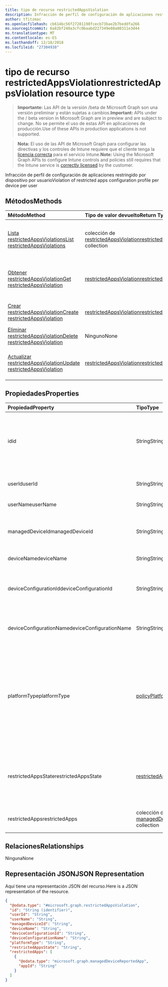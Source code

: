 ```yaml
---
title: tipo de recurso restrictedAppsViolation
description: Infracción de perfil de configuración de aplicaciones restringido por dispositivo por usuario
author: tfitzmac
ms.openlocfilehash: cb614bc56f27281198fcecb73bae2b7beddfa266
ms.sourcegitcommit: 6a82bf240a3cfc0baabd227349e08a08311e3d44
ms.translationtype: MT
ms.contentlocale: es-ES
ms.lasthandoff: 12/18/2018
ms.locfileid: "27304938"
---
```

# <a name="restrictedappsviolation-resource-type"></a><span data-ttu-id="26f91-103">tipo de recurso restrictedAppsViolation</span><span class="sxs-lookup"><span data-stu-id="26f91-103">restrictedAppsViolation resource type</span></span>

> <span data-ttu-id="26f91-104">**Importante:** Las API de la versión /beta de Microsoft Graph son una versión preliminar y están sujetas a cambios.</span><span class="sxs-lookup"><span data-stu-id="26f91-104">**Important:** APIs under the / beta version in Microsoft Graph are in preview and are subject to change.</span></span> <span data-ttu-id="26f91-105">No se permite el uso de estas API en aplicaciones de producción.</span><span class="sxs-lookup"><span data-stu-id="26f91-105">Use of these APIs in production applications is not supported.</span></span>

> <span data-ttu-id="26f91-106">**Nota:** El uso de las API de Microsoft Graph para configurar las directivas y los controles de Intune requiere que el cliente tenga la [licencia correcta](https://go.microsoft.com/fwlink/?linkid=839381) para el servicio Intune.</span><span class="sxs-lookup"><span data-stu-id="26f91-106">**Note:** Using the Microsoft Graph APIs to configure Intune controls and policies still requires that the Intune service is [correctly licensed](https://go.microsoft.com/fwlink/?linkid=839381) by the customer.</span></span>

<span data-ttu-id="26f91-107">Infracción de perfil de configuración de aplicaciones restringido por dispositivo por usuario</span><span class="sxs-lookup"><span data-stu-id="26f91-107">Violation of restricted apps configuration profile per device per user</span></span>
## <a name="methods"></a><span data-ttu-id="26f91-108">Métodos</span><span class="sxs-lookup"><span data-stu-id="26f91-108">Methods</span></span>
|<span data-ttu-id="26f91-109">Método</span><span class="sxs-lookup"><span data-stu-id="26f91-109">Method</span></span>|<span data-ttu-id="26f91-110">Tipo de valor devuelto</span><span class="sxs-lookup"><span data-stu-id="26f91-110">Return Type</span></span>|<span data-ttu-id="26f91-111">Descripción</span><span class="sxs-lookup"><span data-stu-id="26f91-111">Description</span></span>|
|:---|:---|:---|
|[<span data-ttu-id="26f91-112">Lista restrictedAppsViolations</span><span class="sxs-lookup"><span data-stu-id="26f91-112">List restrictedAppsViolations</span></span>](../api/intune-deviceconfig-restrictedappsviolation-list.md)|<span data-ttu-id="26f91-113">colección de [restrictedAppsViolation](../resources/intune-deviceconfig-restrictedappsviolation.md)</span><span class="sxs-lookup"><span data-stu-id="26f91-113">[restrictedAppsViolation](../resources/intune-deviceconfig-restrictedappsviolation.md) collection</span></span>|<span data-ttu-id="26f91-114">Propiedades de la lista y relaciones de los objetos [restrictedAppsViolation](../resources/intune-deviceconfig-restrictedappsviolation.md) .</span><span class="sxs-lookup"><span data-stu-id="26f91-114">List properties and relationships of the [restrictedAppsViolation](../resources/intune-deviceconfig-restrictedappsviolation.md) objects.</span></span>|
|[<span data-ttu-id="26f91-115">Obtener restrictedAppsViolation</span><span class="sxs-lookup"><span data-stu-id="26f91-115">Get restrictedAppsViolation</span></span>](../api/intune-deviceconfig-restrictedappsviolation-get.md)|[<span data-ttu-id="26f91-116">restrictedAppsViolation</span><span class="sxs-lookup"><span data-stu-id="26f91-116">restrictedAppsViolation</span></span>](../resources/intune-deviceconfig-restrictedappsviolation.md)|<span data-ttu-id="26f91-117">Leer las propiedades y las relaciones del objeto [restrictedAppsViolation](../resources/intune-deviceconfig-restrictedappsviolation.md) .</span><span class="sxs-lookup"><span data-stu-id="26f91-117">Read properties and relationships of the [restrictedAppsViolation](../resources/intune-deviceconfig-restrictedappsviolation.md) object.</span></span>|
|[<span data-ttu-id="26f91-118">Crear restrictedAppsViolation</span><span class="sxs-lookup"><span data-stu-id="26f91-118">Create restrictedAppsViolation</span></span>](../api/intune-deviceconfig-restrictedappsviolation-create.md)|[<span data-ttu-id="26f91-119">restrictedAppsViolation</span><span class="sxs-lookup"><span data-stu-id="26f91-119">restrictedAppsViolation</span></span>](../resources/intune-deviceconfig-restrictedappsviolation.md)|<span data-ttu-id="26f91-120">Crear un nuevo objeto [restrictedAppsViolation](../resources/intune-deviceconfig-restrictedappsviolation.md) .</span><span class="sxs-lookup"><span data-stu-id="26f91-120">Create a new [restrictedAppsViolation](../resources/intune-deviceconfig-restrictedappsviolation.md) object.</span></span>|
|[<span data-ttu-id="26f91-121">Eliminar restrictedAppsViolation</span><span class="sxs-lookup"><span data-stu-id="26f91-121">Delete restrictedAppsViolation</span></span>](../api/intune-deviceconfig-restrictedappsviolation-delete.md)|<span data-ttu-id="26f91-122">Ninguno</span><span class="sxs-lookup"><span data-stu-id="26f91-122">None</span></span>|<span data-ttu-id="26f91-123">Elimina un [restrictedAppsViolation](../resources/intune-deviceconfig-restrictedappsviolation.md).</span><span class="sxs-lookup"><span data-stu-id="26f91-123">Deletes a [restrictedAppsViolation](../resources/intune-deviceconfig-restrictedappsviolation.md).</span></span>|
|[<span data-ttu-id="26f91-124">Actualizar restrictedAppsViolation</span><span class="sxs-lookup"><span data-stu-id="26f91-124">Update restrictedAppsViolation</span></span>](../api/intune-deviceconfig-restrictedappsviolation-update.md)|[<span data-ttu-id="26f91-125">restrictedAppsViolation</span><span class="sxs-lookup"><span data-stu-id="26f91-125">restrictedAppsViolation</span></span>](../resources/intune-deviceconfig-restrictedappsviolation.md)|<span data-ttu-id="26f91-126">Actualizar las propiedades de un objeto [restrictedAppsViolation](../resources/intune-deviceconfig-restrictedappsviolation.md) .</span><span class="sxs-lookup"><span data-stu-id="26f91-126">Update the properties of a [restrictedAppsViolation](../resources/intune-deviceconfig-restrictedappsviolation.md) object.</span></span>|

## <a name="properties"></a><span data-ttu-id="26f91-127">Propiedades</span><span class="sxs-lookup"><span data-stu-id="26f91-127">Properties</span></span>
|<span data-ttu-id="26f91-128">Propiedad</span><span class="sxs-lookup"><span data-stu-id="26f91-128">Property</span></span>|<span data-ttu-id="26f91-129">Tipo</span><span class="sxs-lookup"><span data-stu-id="26f91-129">Type</span></span>|<span data-ttu-id="26f91-130">Descripción</span><span class="sxs-lookup"><span data-stu-id="26f91-130">Description</span></span>|
|:---|:---|:---|
|<span data-ttu-id="26f91-131">id</span><span class="sxs-lookup"><span data-stu-id="26f91-131">id</span></span>|<span data-ttu-id="26f91-132">String</span><span class="sxs-lookup"><span data-stu-id="26f91-132">String</span></span>|<span data-ttu-id="26f91-133">Identificador único para el objeto.</span><span class="sxs-lookup"><span data-stu-id="26f91-133">Unique identifier for the object.</span></span> <span data-ttu-id="26f91-134">Creados a partir de accountId, deviceId, Id. de directiva y userId</span><span class="sxs-lookup"><span data-stu-id="26f91-134">Composed from accountId, deviceId, policyId and userId</span></span>|
|<span data-ttu-id="26f91-135">userId</span><span class="sxs-lookup"><span data-stu-id="26f91-135">userId</span></span>|<span data-ttu-id="26f91-136">String</span><span class="sxs-lookup"><span data-stu-id="26f91-136">String</span></span>|<span data-ttu-id="26f91-137">Identificador único del usuario, debe ser el Guid</span><span class="sxs-lookup"><span data-stu-id="26f91-137">User unique identifier, must be Guid</span></span>|
|<span data-ttu-id="26f91-138">userName</span><span class="sxs-lookup"><span data-stu-id="26f91-138">userName</span></span>|<span data-ttu-id="26f91-139">String</span><span class="sxs-lookup"><span data-stu-id="26f91-139">String</span></span>|<span data-ttu-id="26f91-140">Nombre de usuario</span><span class="sxs-lookup"><span data-stu-id="26f91-140">User name</span></span>|
|<span data-ttu-id="26f91-141">managedDeviceId</span><span class="sxs-lookup"><span data-stu-id="26f91-141">managedDeviceId</span></span>|<span data-ttu-id="26f91-142">String</span><span class="sxs-lookup"><span data-stu-id="26f91-142">String</span></span>|<span data-ttu-id="26f91-143">Identificador único de dispositivos administrados, debe ser el Guid</span><span class="sxs-lookup"><span data-stu-id="26f91-143">Managed device unique identifier, must be Guid</span></span>|
|<span data-ttu-id="26f91-144">deviceName</span><span class="sxs-lookup"><span data-stu-id="26f91-144">deviceName</span></span>|<span data-ttu-id="26f91-145">String</span><span class="sxs-lookup"><span data-stu-id="26f91-145">String</span></span>|<span data-ttu-id="26f91-146">Nombre de dispositivo</span><span class="sxs-lookup"><span data-stu-id="26f91-146">Device name</span></span>|
|<span data-ttu-id="26f91-147">deviceConfigurationId</span><span class="sxs-lookup"><span data-stu-id="26f91-147">deviceConfigurationId</span></span>|<span data-ttu-id="26f91-148">String</span><span class="sxs-lookup"><span data-stu-id="26f91-148">String</span></span>|<span data-ttu-id="26f91-149">Identificador único de dispositivo configuración perfil, debe ser el Guid</span><span class="sxs-lookup"><span data-stu-id="26f91-149">Device configuration profile unique identifier, must be Guid</span></span>|
|<span data-ttu-id="26f91-150">deviceConfigurationName</span><span class="sxs-lookup"><span data-stu-id="26f91-150">deviceConfigurationName</span></span>|<span data-ttu-id="26f91-151">String</span><span class="sxs-lookup"><span data-stu-id="26f91-151">String</span></span>|<span data-ttu-id="26f91-152">Nombre del perfil de configuración de dispositivo</span><span class="sxs-lookup"><span data-stu-id="26f91-152">Device configuration profile name</span></span>|
|<span data-ttu-id="26f91-153">platformType</span><span class="sxs-lookup"><span data-stu-id="26f91-153">platformType</span></span>|[<span data-ttu-id="26f91-154">policyPlatformType</span><span class="sxs-lookup"><span data-stu-id="26f91-154">policyPlatformType</span></span>](../resources/intune-deviceconfig-policyplatformtype.md)|<span data-ttu-id="26f91-155">Tipo de plataforma.</span><span class="sxs-lookup"><span data-stu-id="26f91-155">Platform type.</span></span> <span data-ttu-id="26f91-156">Los valores posibles son: `android`, `androidForWork`, `iOS`, `macOS`, `windowsPhone81`, `windows81AndLater`, `windows10AndLater`, `androidWorkProfile` y `all`.</span><span class="sxs-lookup"><span data-stu-id="26f91-156">Possible values are: `android`, `androidForWork`, `iOS`, `macOS`, `windowsPhone81`, `windows81AndLater`, `windows10AndLater`, `androidWorkProfile`, `all`.</span></span>|
|<span data-ttu-id="26f91-157">restrictedAppsState</span><span class="sxs-lookup"><span data-stu-id="26f91-157">restrictedAppsState</span></span>|[<span data-ttu-id="26f91-158">restrictedAppsState</span><span class="sxs-lookup"><span data-stu-id="26f91-158">restrictedAppsState</span></span>](../resources/intune-deviceconfig-restrictedappsstate.md)|<span data-ttu-id="26f91-159">Estado de aplicaciones restringidos.</span><span class="sxs-lookup"><span data-stu-id="26f91-159">Restricted apps state.</span></span> <span data-ttu-id="26f91-160">Los valores posibles son: `prohibitedApps` y `notApprovedApps`.</span><span class="sxs-lookup"><span data-stu-id="26f91-160">Possible values are: `prohibitedApps`, `notApprovedApps`.</span></span>|
|<span data-ttu-id="26f91-161">restrictedApps</span><span class="sxs-lookup"><span data-stu-id="26f91-161">restrictedApps</span></span>|<span data-ttu-id="26f91-162">colección de [managedDeviceReportedApp](../resources/intune-deviceconfig-manageddevicereportedapp.md)</span><span class="sxs-lookup"><span data-stu-id="26f91-162">[managedDeviceReportedApp](../resources/intune-deviceconfig-manageddevicereportedapp.md) collection</span></span>|<span data-ttu-id="26f91-163">Lista de aplicaciones restringidas infringidas</span><span class="sxs-lookup"><span data-stu-id="26f91-163">List of violated restricted apps</span></span>|

## <a name="relationships"></a><span data-ttu-id="26f91-164">Relaciones</span><span class="sxs-lookup"><span data-stu-id="26f91-164">Relationships</span></span>
<span data-ttu-id="26f91-165">Ninguna</span><span class="sxs-lookup"><span data-stu-id="26f91-165">None</span></span>
## <a name="json-representation"></a><span data-ttu-id="26f91-166">Representación JSON</span><span class="sxs-lookup"><span data-stu-id="26f91-166">JSON Representation</span></span>
<span data-ttu-id="26f91-167">Aquí tiene una representación JSON del recurso.</span><span class="sxs-lookup"><span data-stu-id="26f91-167">Here is a JSON representation of the resource.</span></span>
<!-- {
  "blockType": "resource",
  "keyProperty": "id",
  "@odata.type": "microsoft.graph.restrictedAppsViolation"
}
-->
``` json
{
  "@odata.type": "#microsoft.graph.restrictedAppsViolation",
  "id": "String (identifier)",
  "userId": "String",
  "userName": "String",
  "managedDeviceId": "String",
  "deviceName": "String",
  "deviceConfigurationId": "String",
  "deviceConfigurationName": "String",
  "platformType": "String",
  "restrictedAppsState": "String",
  "restrictedApps": [
    {
      "@odata.type": "microsoft.graph.managedDeviceReportedApp",
      "appId": "String"
    }
  ]
}
```





